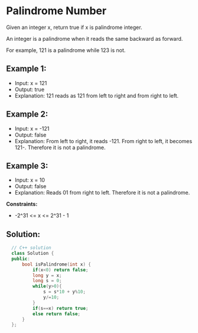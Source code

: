 # Palindrome Number

Given an integer x, return true if x is palindrome integer.

An integer is a palindrome when it reads the same backward as forward.

For example, 121 is a palindrome while 123 is not.

## Example 1:

- Input: x = 121
- Output: true
- Explanation: 121 reads as 121 from left to right and from right to left.

## Example 2:

- Input: x = -121
- Output: false
- Explanation: From left to right, it reads -121. From right to left, it becomes 121-. Therefore it is not a palindrome.

## Example 3:

- Input: x = 10
- Output: false
- Explanation: Reads 01 from right to left. Therefore it is not a palindrome.

**Constraints:**

- -2^31 <= x <= 2^31 - 1

## Solution:

```C++
  // C++ solution
  class Solution {
  public:
      bool isPalindrome(int x) {
          if(x<0) return false;
          long y = x;
          long s = 0;
          while(y>0){
              s = s*10 + y%10;
              y/=10;
          }
          if(s==x) return true;
          else return false;
      }
  };
```
